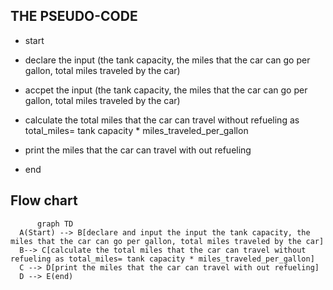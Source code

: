 ## THE PSEUDO-CODE

* start
  
* declare the  input (the tank capacity, the miles that the car can go per gallon, total miles traveled by the car)
  
* accpet the input (the tank capacity, the miles that the car can go per gallon, total miles traveled by the car)
  
* calculate the total miles that the car can travel without refueling as total_miles= tank capacity * miles_traveled_per_gallon
   
* print the miles that the car can travel with out refueling

* end

## Flow chart 

  ``` mermaid
        graph TD
    A(Start) --> B[declare and input the input the tank capacity, the miles that the car can go per gallon, total miles traveled by the car]
    B--> C[calculate the total miles that the car can travel without refueling as total_miles= tank capacity * miles_traveled_per_gallon]
    C --> D[print the miles that the car can travel with out refueling]
    D --> E(end)